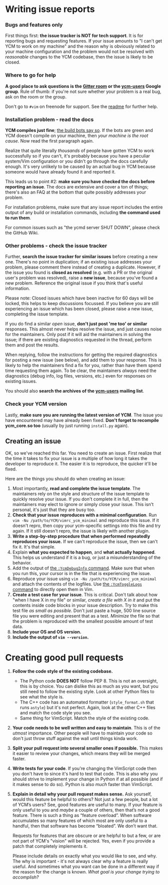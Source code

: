 Writing issue reports
=====================

### Bugs and features only

First things first: **the issue tracker is NOT for tech support**. It is for
reporting bugs and requesting features. If your issue amounts to "I can't get
YCM to work on my machine" and the reason why is obviously related to your
machine configuration and the problem would not be resolved with _reasonable_
changes to the YCM codebase, then the issue is likely to be closed.

### Where to go for help

**A good place to ask questions is the [Gitter room][gitter] or the
[ycm-users][] Google group**. Rule of thumb: if you're not sure whether your
problem is a real bug, ask on the room or the group. 

Don't go to `#vim` on freenode for support. See the 
[readme][help-advice-support] for further help.

### Installation problem - read the docs

**YCM compiles just fine**; [the build bots say so][build-bots]. If the bots are
green and YCM doesn't compile on your machine, then _your machine is the root
cause_. Now read the first paragraph again.

Realize that quite literally _thousands_ of people have gotten YCM to work
successfully so if you can't, it's probably because you have a peculiar
system/Vim configuration or you didn't go through the docs carefully enough.
It's very unlikely to be caused by an actual bug in YCM because someone would
have already found it and reported it.

This leads us to point #2: **make sure you have checked the docs before
reporting an issue**. The docs are extensive and cover a ton of things; there's
also an FAQ at the bottom that quite possibly addresses your problem.

For installation problems, make sure that any issue report includes the entire
output of any build or installation commands, including **the command used to
run them**.

For common issues such as "the ycmd server SHUT DOWN", please check the GitHub
Wiki.

### Other problems - check the issue tracker

Further, **search the issue tracker for similar issues** before creating a new
one. There's no point in duplication; if an existing issue addresses your
problem, please comment there instead of creating a duplicate. However, if the
issue you found is **closed as resolved** (e.g. with a PR or the original user's
problem was resolved), raise a **new issue**, because you've found a new
problem. Reference the original issue if you think that's useful information.

Please note: Closed issues which have been inactive for 60 days will be locked,
this helps to keep discussions focussed. If you believe you are still
experiencing an issue which has been closed, please raise a new issue,
completing the issue template.

If you do find a similar _open_ issue, **don't just post 'me too' or similar**
responses. This almost never helps resolve the issue, and just causes noise for
the maintainers. Only post if it will aid the maintainers in solving the issue;
if there are existing diagnostics requested in the thread, perform
them and post the results.

When replying, follow the instructions for getting the required diagnostics for
posting a new issue (see below), and add them to your response. This is likely
to help the maintainers find a fix for you, rather than have them spend time
requesting them again. To be clear, the maintainers *always* need the
diagnostics (debug info, log files, versions, etc.) even for responses on
existing issues.

You should also **search the archives of the [ycm-users][] mailing list**.

### Check your YCM version

Lastly, **make sure you are running the latest version of YCM**. The issue you
have encountered may have already been fixed. **Don't forget to recompile
ycm_core.so too** (usually by just running `install.py` again).

## Creating an issue 

OK, so we've reached this far. You need to create an issue. First realize that
the time it takes to fix your issue is a multiple of how long it takes the
developer to reproduce it. The easier it is to reproduce, the quicker it'll be
fixed.

Here are the things you should do when creating an issue:

1. Most importantly, **read and complete the issue template**. The maintainers
   rely on the style and structure of the issue template to quickly resolve your
   issue. If you don't complete it in full, then the maintainers may elect to
   ignore or simply close your issue. This isn't personal, it's just that they
   are busy too.
2. **Check that your issue reproduces with a minimal configuration**. Run `vim
   -Nu /path/to/YCM/vimrc_ycm_minimal` and reproduce this issue. If it doesn't
   repro, then copy your ycm-specific settings into this file and try again. If
   it still doesn't repro, the issue is likely with another plugin.
3. **Write a step-by-step procedure that when performed repeatedly reproduces
   your issue.** If we can't reproduce the issue, then we can't fix it. It's
   that simple.
4. Explain **what you expected to happen**, and **what actually happened**.
   This helps us understand if it is a bug, or just a misunderstanding of the
   behavior.
5. Add the output of [the `:YcmDebugInfo` command][ycm-debug-info-command]. Make
   sure that when you run this, your cursor is in the file that is experiencing
   the issue.
6. Reproduce your issue using `vim -Nu /path/to/YCM/vimrc_ycm_minimal` 
    and attach the contents of the logfiles. Use [the
   `:YcmToggleLogs` command][ycm-toggle-logs-command] to directly open them in
   Vim.
7. **Create a test case for your issue**. This is critical. Don't talk about how
   "when I have X in my file" or similar, _create a file with X in it_ and put
   the contents inside code blocks in your issue description. Try to make this
   test file _as small as possible_. Don't just paste a huge, 500 line source
   file you were editing and present that as a test. _Minimize_ the file so that
   the problem is reproduced with the smallest possible amount of test data.
8. **Include your OS and OS version.**
9. **Include the output of `vim --version`.**


Creating good pull requests
===========================

1.  **Follow the code style of the existing codebase.**
    - The Python code **DOES NOT** follow PEP 8. This is not an oversight, this
      is by choice. You can dislike this as much as you want, but you still need
      to follow the existing style. Look at other Python files to see what the
      style is.
    - The C++ code has an automated formatter (`style_format.sh` that runs
      `astyle`) but it's not perfect. Again, look at the other C++ files and
      match the code style you see.
    - Same thing for VimScript. Match the style of the existing code.

2.  **Your code needs to be well written and easy to maintain**. This is of the
    _utmost_ importance. Other people will have to maintain your code so don't
    just throw stuff against the wall until things kinda work.

3.  **Split your pull request into several smaller ones if possible.** This
    makes it easier to review your changes, which means they will be merged
    faster.

4.  **Write tests for your code**. If you're changing the VimScript code then
    you don't have to since it's hard to test that code. This is also why you
    should strive to implement your change in Python if at all possible (and if
    it makes sense to do so). Python is also _much_ faster than VimScript.

5.  **Explain in detail why your pull request makes sense.** Ask yourself, would
    this feature be helpful to others? Not just a few people, but a lot of YCM’s
    users? See, good features are useful to many. If your feature is only useful
    to you and _maybe_ a couple of others, then that’s not a good feature.
    There is such a thing as “feature overload”. When software accumulates so
    many features of which most are only useful to a handful, then that software
    has become “bloated”. We don’t want that.

    Requests for features that are obscure or are helpful to but a few, or are
    not part of YCM's "vision" will be rejected. Yes, even if you provide a
    patch that completely implements it.

    Please include details on exactly what you would like to see, and why. The
    why is important - it's not always clear why a feature is really useful. And
    sometimes what you want can be done in a different way if the reason for the
    change is known. _What goal is your change trying to accomplish?_


[build-bots]: https://dev.azure.com/YouCompleteMe/YCM/_build/latest?definitionId=1&branchName=master
[ycm-users]: https://groups.google.com/forum/?hl=en#!forum/ycm-users
[gitter]: https://gitter.im/Valloric/YouCompleteMe
[help-advice-support]: https://github.com/ycm-core/YouCompleteMe#help-advice-support
[ycm-debug-info-command]: https://github.com/ycm-core/YouCompleteMe#the-ycmdebuginfo-command
[ycm-toggle-logs-command]: https://github.com/ycm-core/YouCompleteMe#the-ycmtogglelogs-command
